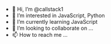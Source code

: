 - 👋 Hi, I’m @callstack1
- 👀 I’m interested in JavaScript, Python
- 🌱 I’m currently learning JavaScript
- 💞️ I’m looking to collaborate on ...
- 📫 How to reach me ...

<!---
callstack1/callstack1 is a ✨ special ✨ repository because its `README.md` (this file) appears on your GitHub profile.
You can click the Preview link to take a look at your changes.
--->
